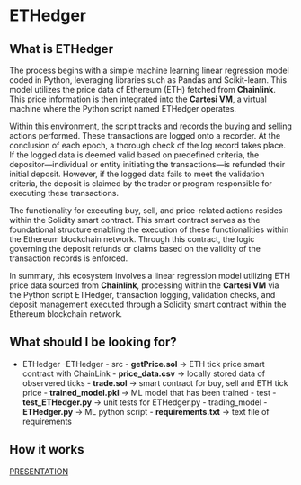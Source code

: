 # ETHedger

## What is ETHedger

The process begins with a simple machine learning linear regression model coded in Python, leveraging libraries such as Pandas and Scikit-learn. This model utilizes the price data of Ethereum (ETH) fetched from **Chainlink**. This price information is then integrated into the **Cartesi VM**, a virtual machine where the Python script named ETHedger operates.

Within this environment, the script tracks and records the buying and selling actions performed. These transactions are logged onto a recorder. At the conclusion of each epoch, a thorough check of the log record takes place. If the logged data is deemed valid based on predefined criteria, the depositor—individual or entity initiating the transactions—is refunded their initial deposit. However, if the logged data fails to meet the validation criteria, the deposit is claimed by the trader or program responsible for executing these transactions.

The functionality for executing buy, sell, and price-related actions resides within the Solidity smart contract. This smart contract serves as the foundational structure enabling the execution of these functionalities within the Ethereum blockchain network. Through this contract, the logic governing the deposit refunds or claims based on the validity of the transaction records is enforced.

In summary, this ecosystem involves a linear regression model utilizing ETH price data sourced from **Chainlink**, processing within the **Cartesi VM** via the Python script ETHedger, transaction logging, validation checks, and deposit management executed through a Solidity smart contract within the Ethereum blockchain network.

## What should I be looking for?

- ETHedger
    -ETHedger
        - src
            - **getPrice.sol** → ETH tick price smart contract with ChainLink
            - **price_data.csv** → locally stored data of observered ticks
            - **trade.sol** → smart contract for buy, sell and ETH tick price
            - **trained_model.pkl** → ML model that has been trained
        - test
            - **test_ETHedger.py** → unit tests for ETHedger.py
        - trading_model
            - **ETHedger.py** → ML python script
            - **requirements.txt** → text file of requirements


## How it works

[PRESENTATION](https://www.intel.com)
